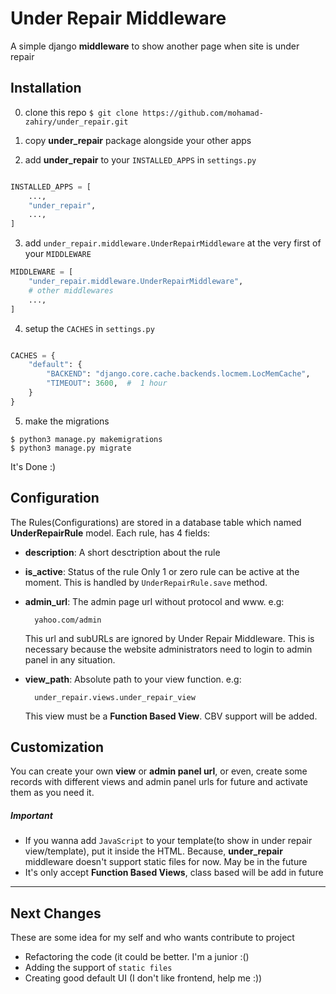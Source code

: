 # Under Repair Middleware

A simple django **middleware** to show another page when site is under repair

## Installation

0. clone this repo `$ git clone https://github.com/mohamad-zahiry/under_repair.git`

1. copy **under_repair** package alongside your other apps

2. add **under_repair** to your `INSTALLED_APPS` in `settings.py`

```python

INSTALLED_APPS = [
    ...,
    "under_repair",
    ...,
]

```

3. add `under_repair.middleware.UnderRepairMiddleware` at the very first of your `MIDDLEWARE`

```python
MIDDLEWARE = [
    "under_repair.middleware.UnderRepairMiddleware",
    # other middlewares
    ...,
]

```

4. setup the `CACHES` in `settings.py`

```python

CACHES = {
    "default": {
        "BACKEND": "django.core.cache.backends.locmem.LocMemCache",
        "TIMEOUT": 3600,  #  1 hour
    }
}
```

5. make the migrations

```shell
$ python3 manage.py makemigrations
$ python3 manage.py migrate
```

It's Done :)

## Configuration

The Rules(Configurations) are stored in a database table which named **UnderRepairRule** model. Each rule, has 4 fields:

- **description**: A short desctription about the rule
- **is_active**: Status of the rule
  Only 1 or zero rule can be active at the moment. This is handled by `UnderRepairRule.save` method.
- **admin_url**: The admin page url without protocol and www.
  e.g:

        yahoo.com/admin

  This url and subURLs are ignored by Under Repair Middleware. This is necessary because the website administrators need to login to admin panel in any situation.

- **view_path**: Absolute path to your view function.
  e.g:

        under_repair.views.under_repair_view

  This view must be a **Function Based View**. CBV support will be added.

## Customization

You can create your own **view** or **admin panel url**, or even, create some records with different views and admin panel urls for future and activate them as you need it.

##### Important

- If you wanna add `JavaScript` to your template(to show in under repair view/template), put it inside the HTML. Because, **under_repair** middleware doesn't support static files for now. May be in the future
- It's only accept **Function Based Views**, class based will be add in future

---

## Next Changes

These are some idea for my self and who wants contribute to project

- Refactoring the code (it could be better. I'm a junior :()
- Adding the support of `static files`
- Creating good default UI (I don't like frontend, help me :))
